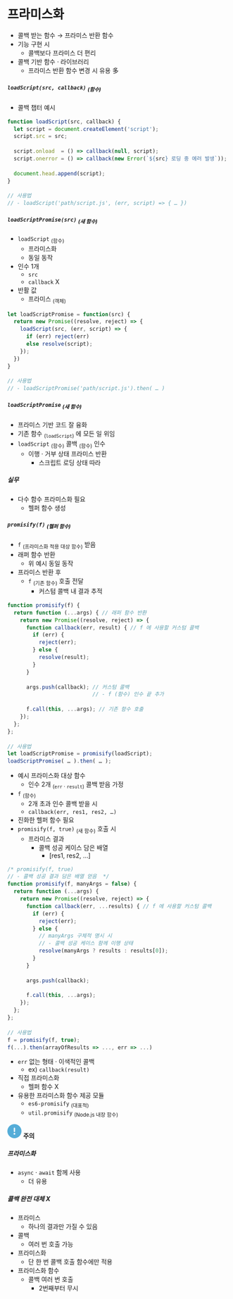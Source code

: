 프라미스화
=========

- 콜백 받는 함수 → 프라미스 반환 함수
- 기능 구현 시
  - 콜백보다 프라미스 더 편리
- 콜백 기반 함수 · 라이브러리
  - 프라미스 반환 함수 변경 시 유용 多

##### `loadScript(src, callback)` <sub>(함수)</sub>
- 콜백 챕터 예시
```javascript
function loadScript(src, callback) {
  let script = document.createElement('script');
  script.src = src;

  script.onload  = () => callback(null, script);
  script.onerror = () => callback(new Error(`${src} 로딩 중 에러 발생`));

  document.head.append(script);
}

// 사용법
// - loadScript('path/script.js', (err, script) => { … })
```
##### `loadScriptPromise(src)` <sub>(새 함수)</sub>
- `loadScript` <sub>(함수)</sub>
  - 프라미스화
  - 동일 동작
- 인수 1개
  - `src`
  - `callback` X
- 반활 값
  - 프라미스 <sub>(객체)</sub>
```javascript
let loadScriptPromise = function(src) {
  return new Promise((resolve, reject) => {
    loadScript(src, (err, script) => {
      if (err) reject(err)
      else resolve(script);
    });
  })
}

// 사용법
// - loadScriptPromise('path/script.js').then( … )
```

##### `loadScriptPromise` <sub>(새 함수)</sub>
- 프라미스 기반 코드 잘 융화
- 기존 함수 <sub>(`loadScript`)</sub> 에 모든 일 위임
- `loadScript` <sub>(함수)</sub> 콜백 <sub>(함수)</sub> 인수
  - 이행 · 거부 상태 프라미스 반환
    - 스크립트 로딩 상태 따라

##### 실무
- 다수 함수 프라미스화 필요
  - 헬퍼 함수 생성

##### `promisify(f)` <sub>(헬퍼 함수)</sub>
- `f` <sub>(프라미스화 적용 대상 함수)</sub> 받음
- 래퍼 함수 반환
  - 위 예시 동일 동작
- 프라미스 반환 후
  - `f` <sub>(기존 함수)</sub> 호출 전달
    - 커스텀 콜백 내 결과 추적
```javascript
function promisify(f) {
  return function (...args) { // 래퍼 함수 반환
    return new Promise((resolve, reject) => {
      function callback(err, result) { // f 에 사용할 커스텀 콜백
        if (err) {
          reject(err);
        } else {
          resolve(result);
        }
      }

      args.push(callback); // 커스텀 콜백
                           // - f (함수) 인수 끝 추가

      f.call(this, ...args); // 기존 함수 호출
    });
  };
};

// 사용법
let loadScriptPromise = promisify(loadScript);
loadScriptPromise( … ).then( … );
```
- 예시 프라미스화 대상 함수
  - 인수 2개 <sub>(`err` · `result`)</sub> 콜백 받음 가정
- `f` <sub>(함수)</sub>
  - 2개 초과 인수 콜백 받을 시
  - `callback(err, res1, res2, …)`
- 진화한 헬퍼 함수 필요
- `promisify(f, true)` <sub>(새 함수)</sub> 호출 시
  - 프라미스 결과
    - 콜백 성공 케이스 담은 배열
      - [res1, res2, …]
```javascript
/* promisify(f, true)
// - 콜백 성공 결과 담은 배열 얻음  */
function promisify(f, manyArgs = false) {
  return function (...args) {
    return new Promise((resolve, reject) => {
      function callback(err, ...results) { // f 에 사용할 커스텀 콜백
        if (err) {
          reject(err);
        } else {
          // manyArgs 구체적 명시 시
          // - 콜백 성공 케이스 함께 이행 상태
          resolve(manyArgs ? results : results[0]);
        }
      }

      args.push(callback);

      f.call(this, ...args);
    });
  };
};

// 사용법
f = promisify(f, true);
f(...).then(arrayOfResults => ..., err => ...)
```
- `err` 없는 형태 · 이색적인 콜백
  - ex&#41; `callback(result)`
- 직접 프라미스화
  - 헬퍼 함수 X
- 유용한 프라미스화 함수 제공 모듈
  - `es6-promisify` <sub>(대표적)</sub>
  - `util.promisify` <sub>(Node.js 내장 함수)</sub>

<img class="icon" src="../../images/commons/icons/circle-exclamation-solid.svg" /> **주의**

##### 프라미스화
  - `async` · `await` 함께 사용
    - 더 유용

##### 콜백 완전 대체 X
- 프라미스
  - 하나의 결과만 가질 수 있음
- 콜백
  - 여러 번 호출 가능
- 프라미스화
  - 단 한 번 콜백 호출 함수에만 적용
- 프라미스화 함수
  - 콜백 여러 번 호출
    - 2번째부터 무시
